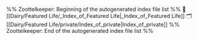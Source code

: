 %% Zoottelkeeper: Beginning of the autogenerated index file list  %%
📄 [[Dairy/Featured Life/_Index_of_Featured Life|_Index_of_Featured Life]]
🗂️ [[Dairy/Featured Life/private/Index_of_private|Index_of_private]]
%% Zoottelkeeper: End of the autogenerated index file list  %%
